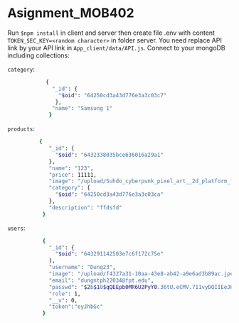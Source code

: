 # Asignment_MOB402
Run `$npm install` in client and server then create file .env with content `TOKEN_SEC_KEY=<random character>` in folder server.
You need replace API link by your API link in `App_client/data/API.js`.
Connect to your mongoDB including collections:


  `category`:
```bash
            {
              "_id": {
                "$oid": "64250cd3a43d776e3a3c03c7"
               },
              "name": "Samsung 1"
             }
 ```
              
   `products`:
   ```bash
             {
                "_id": {
                  "$oid": "6432338035bce636016a29a1"
                },
                "name": "123",
                "price": 11111,
                "image": "/upload/Suhdo_cyberpunk_pixel_art__2d_platform_f41f768c-4f70-40fc-8a9d-534744da3c5c.png",
                "category": {
                  "$oid": "64250cd3a43d776e3a3c03ca"
                },
                "description": "ffdsfd"
              }
 ```
   `users`:
   ```bash
              {
                "_id": {
                  "$oid": "643291142503e7c6f172c75e"
                },
                "username": "Dung23",
                "image": "/upload/f4327a31-10aa-43e8-ab42-a9e6ad3b89ac.jpeg",
                "email": "dungntph22034@fpt.edu",
                "passwd": "$2b$10$qQEEpb0MR6U2PyY0.36tU.eCMV.711vyDQIIEeJHQbnPXmWycCHdq",
                "role": 1,
                "__v": 0,
                "token":"eyJhbGc"
              }
```
